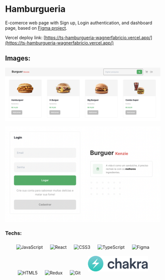 # Hamburgueria

E-comerce web page with Sign up, Login authentication, and dashboard page, based on [Figma project](https://www.figma.com/file/Slx5NlfZ0qcai4lu74tO9u/Hamburgueria-Sprint-5?node-id=0%3A1).

Vercel deploy link: [https://ts-hamburgueria-wagnerfabricio.vercel.app/](https://ts-hamburgueria-wagnerfabricio.vercel.app/)

<td valign="top" width="33%">

## Images:

<div align="center">

![Hamburgueria dashboard with many products like soda, hamburguers etc.](readme/dashboard.png)

![Login page with email and password form](readme/login.png)

</div>
</td>

<td valign="top" width="33%">

### Techs:

<div align="center">
<img style="margin: 10px" src="https://profilinator.rishav.dev/skills-assets/javascript-original.svg" alt="JavaScript" height="50" />
<img style="margin: 10px" src="https://profilinator.rishav.dev/skills-assets/react-original-wordmark.svg" alt="React" height="50" />
<img style="margin: 10px" src="https://profilinator.rishav.dev/skills-assets/css3-original-wordmark.svg" alt="CSS3" height="50" />
<img style="margin: 10px" src="https://profilinator.rishav.dev/skills-assets/typescript-original.svg" alt="TypeScript" height="50" />
<img style="margin: 10px" src="https://profilinator.rishav.dev/skills-assets/figma-icon.svg" alt="Figma" height="50" />
<img style="margin: 10px" src="https://profilinator.rishav.dev/skills-assets/html5-original-wordmark.svg" alt="HTML5" height="50" />
<img style="margin: 10px" src="https://profilinator.rishav.dev/skills-assets/redux-original.svg" alt="Redux" height="50" />
<img style="margin: 10px" src="https://profilinator.rishav.dev/skills-assets/git-scm-icon.svg" alt="Git" height="50" />
<img style="margin: 10px" src="https://raw.githubusercontent.com/chakra-ui/chakra-ui/main/logo/logo-colored@2x.png" alt="ChakraUI" height="50" />
</div>

</td>
